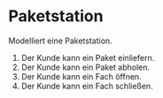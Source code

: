 # Paketstation
Modelliert eine Paketstation.
1. Der Kunde kann ein Paket einliefern.
2. Der Kunde kann ein Paket abholen.
3. Der Kunde kann ein Fach öffnen.
4. Der Kunde kann ein Fach schließen.
